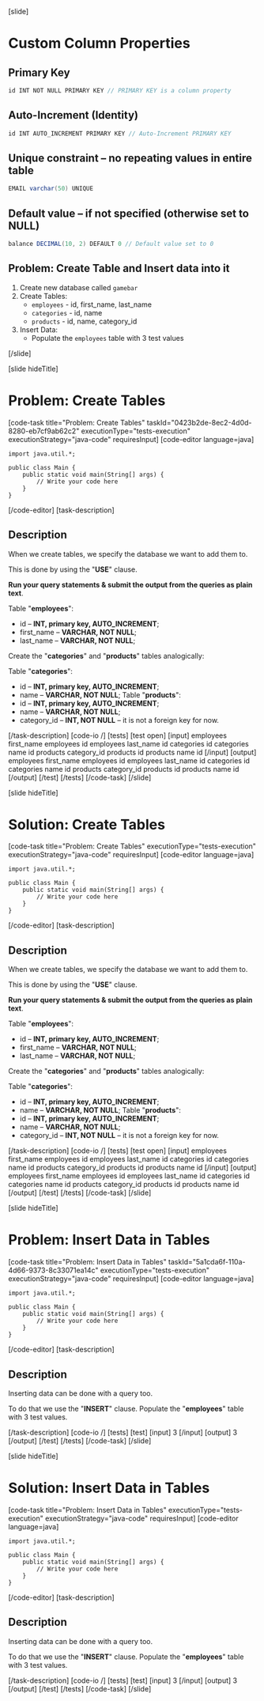 [slide]

# Custom Column Properties

## Primary Key

```Java
id INT NOT NULL PRIMARY KEY // PRIMARY KEY is a column property
```

## Auto-Increment (Identity)

```Java
id INT AUTO_INCREMENT PRIMARY KEY // Auto-Increment PRIMARY KEY
```

## Unique constraint – no repeating values in entire table

```jAVA
EMAIL varchar(50) UNIQUE
```

## Default value – if not specified (otherwise set to NULL)

```Java
balance DECIMAL(10, 2) DEFAULT 0 // Default value set to 0
```

## Problem: Create Table and Insert data into it

1. Create new database called `gamebar`
2. Create Tables:
   - `employees` - id, first_name, last_name
   - `categories` - id, name
   - `products` - id, name, category_id
3. Insert Data:
   - Populate the `employees` table with 3 test values

[/slide]

[slide hideTitle]

# Problem: Create Tables

[code-task title="Problem: Create Tables" taskId="0423b2de-8ec2-4d0d-8280-eb7cf9ab62c2" executionType="tests-execution" executionStrategy="java-code" requiresInput]
[code-editor language=java]

```
import java.util.*;

public class Main {
    public static void main(String[] args) {
        // Write your code here
    }
}
```

[/code-editor]
[task-description]

## Description

When we create tables, we specify the database we want to add them to.

This is done by using the "**USE**" clause.

**Run your query statements & submit the output from the queries as plain text**.

Table "**employees**":

- id – **INT, primary key, AUTO_INCREMENT**;
- first_name – **VARCHAR, NOT NULL**;
- last_name – **VARCHAR, NOT NULL**;

Create the "**categories**" and "**products**" tables analogically:

Table "**categories**":

- id – **INT, primary key, AUTO_INCREMENT**;
- name – **VARCHAR, NOT NULL**;
  Table "**products**":
- id – **INT, primary key, AUTO_INCREMENT**;
- name – **VARCHAR, NOT NULL**;
- category_id – **INT, NOT NULL** – it is not a foreign key for now.

[/task-description]
[code-io /]
[tests]
[test open]
[input]
employees
first_name
employees
id
employees
last_name
id
categories
id
categories
name
id
products
category_id
products
id
products
name
id
[/input]
[output]
employees
first_name
employees
id
employees
last_name
id
categories
id
categories
name
id
products
category_id
products
id
products
name
id
[/output]
[/test]
[/tests]
[/code-task]
[/slide]

[slide hideTitle]

# Solution: Create Tables

[code-task title="Problem: Create Tables" executionType="tests-execution" executionStrategy="java-code" requiresInput]
[code-editor language=java]

```
import java.util.*;

public class Main {
    public static void main(String[] args) {
        // Write your code here
    }
}
```

[/code-editor]
[task-description]

## Description

When we create tables, we specify the database we want to add them to.

This is done by using the "**USE**" clause.

**Run your query statements & submit the output from the queries as plain text**.

Table "**employees**":

- id – **INT, primary key, AUTO_INCREMENT**;
- first_name – **VARCHAR, NOT NULL**;
- last_name – **VARCHAR, NOT NULL**;

Create the "**categories**" and "**products**" tables analogically:

Table "**categories**":

- id – **INT, primary key, AUTO_INCREMENT**;
- name – **VARCHAR, NOT NULL**;
  Table "**products**":
- id – **INT, primary key, AUTO_INCREMENT**;
- name – **VARCHAR, NOT NULL**;
- category_id – **INT, NOT NULL** – it is not a foreign key for now.

[/task-description]
[code-io /]
[tests]
[test open]
[input]
employees
first_name
employees
id
employees
last_name
id
categories
id
categories
name
id
products
category_id
products
id
products
name
id
[/input]
[output]
employees
first_name
employees
id
employees
last_name
id
categories
id
categories
name
id
products
category_id
products
id
products
name
id
[/output]
[/test]
[/tests]
[/code-task]
[/slide]

[slide hideTitle]

# Problem: Insert Data in Tables

[code-task title="Problem: Insert Data in Tables" taskId="5a1cda6f-110a-4d66-9373-8c33071ea14c" executionType="tests-execution" executionStrategy="java-code" requiresInput]
[code-editor language=java]

```
import java.util.*;

public class Main {
    public static void main(String[] args) {
        // Write your code here
    }
}
```

[/code-editor]
[task-description]

## Description

Inserting data can be done with a query too.

To do that we use the "**INSERT**" clause. Populate the "**employees**" table with 3 test values.

[/task-description]
[code-io /]
[tests]
[test]
[input]
3
[/input]
[output]
3
[/output]
[/test]
[/tests]
[/code-task]
[/slide]

[slide hideTitle]

# Solution: Insert Data in Tables

[code-task title="Problem: Insert Data in Tables" executionType="tests-execution" executionStrategy="java-code" requiresInput]
[code-editor language=java]

```
import java.util.*;

public class Main {
    public static void main(String[] args) {
        // Write your code here
    }
}
```

[/code-editor]
[task-description]

## Description

Inserting data can be done with a query too.

To do that we use the "**INSERT**" clause. Populate the "**employees**" table with 3 test values.

[/task-description]
[code-io /]
[tests]
[test]
[input]
3
[/input]
[output]
3
[/output]
[/test]
[/tests]
[/code-task]
[/slide]
